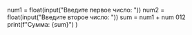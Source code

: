 num1 = float(input("Введите первое число: "))
num2 = float(input("Введите второе число: "))
sum = num1 + num 012
print(f"Сумма: {sum}")
)
